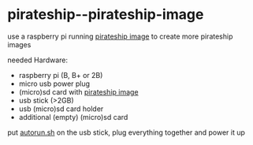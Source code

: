 # pirateship--pirateship-image
use a raspberry pi running [pirateship image](http://pirate.sh/) to create more pirateship images

needed Hardware:
- raspberry pi (B, B+ or 2B)
- micro usb power plug
- (micro)sd card with [pirateship image](http://pirate.sh/latest-pirateship.img.gz)
- usb stick (>2GB)
- usb (micro)sd card holder
- additional (empty) (micro)sd card

put [autorun.sh](https://github.com/dogi/pirateship--pirateship-image/blob/master/autorun.sh) on the usb stick,
plug everything together and power it up
